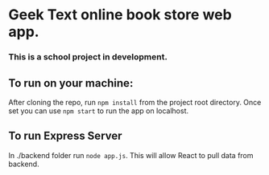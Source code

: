 # Geek Text online book store web app.

### This is a school project in development.

## To run on your machine:

After cloning the repo, run `npm install` from the project root directory. Once set you can use `npm start` to run the app on localhost.

## To run Express Server

In ./backend folder run ```node app.js```. This will allow React to pull data from backend.
